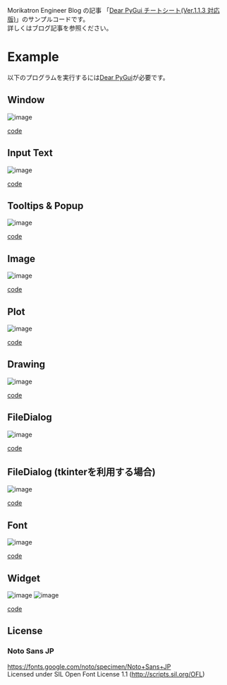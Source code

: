 Morikatron Engineer Blog の記事 「[Dear PyGui チートシート(Ver.1.1.3 対応版)](https://tech.morikatron.ai/entry/2021/12/28/100000)」のサンプルコードです。  
詳しくはブログ記事を参照ください。

# Example
以下のプログラムを実行するには[Dear PyGui](https://github.com/hoffstadt/DearPyGui)が必要です。

## Window

![image](gif/window_example.gif)

[code](window_example.py)

## Input Text

![image](gif/input_text_example.gif)

[code](input_text_example.py)

## Tooltips & Popup

![image](gif/tooltip_popup_example.gif)

[code](tooltips_popup_example.py)

## Image

![image](gif/image_example.gif)

[code](image_example.py)

## Plot

![image](gif/plot_example.gif)

[code](plot_example.py)

## Drawing

![image](gif/drawing_example.gif)

[code](drawing_example.py)

## FileDialog

![image](gif/file_example.gif)

[code](file_example.py)

## FileDialog (tkinterを利用する場合)

![image](gif/file_example2.gif)

[code](file_example2.py)

## Font

![image](gif/font_example.gif)

[code](font_example.py)

## Widget

![image](gif/widget_example.gif)
![image](gif/widget_example2.gif)

[code](widget_example.py)

## License
### Noto Sans JP
https://fonts.google.com/noto/specimen/Noto+Sans+JP  
Licensed under SIL Open Font License 1.1 (http://scripts.sil.org/OFL)
